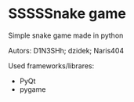 # SSSSSnake game

Simple snake game made in python

Autors: D1N3SHh; dzidek; Naris404

Used frameworks/librares:
- PyQt
- pygame
